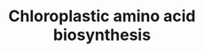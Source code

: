 ---
annotations:
- type: Pathway Ontology
  value: amino acid biosynthetic pathway
authors:
- Anwesha
- MaintBot
- Egonw
- Sbohler
- ReactomeTeam
- Mkutmon
- Jmelius
- Teacup
- Eweitz
description: Unlike animals, plants are able to de novo synthesize these amino acids
  from pyruvate, 2-oxobutanoate and acetyl-CoA. In plants, biosynthesis follows the
  typical reaction pathways established for the formation of these amino acids in
  microorganisms. Val and Ile are synthesized in two parallel pathways using a single
  set of enzymes. The pathway to Leu branches of from the final intermediate of Val
  biosynthesis. The formation of this amino acid requires a three-step pathway generating
  a 2-oxoacid elongated by a methylene group. In Arabidopsis thaliana and other Brassicaceae,
  a homologous three-step pathway is also involved in Met chain elongation required
  for the biosynthesis of aliphatic glucosinolates, an important class of specialized
  metabolites.
last-edited: 2021-05-19
organisms:
- Arabidopsis thaliana
redirect_from:
- /index.php/Pathway:WP2620
- /instance/WP2620
schema-jsonld:
- '@context': https://schema.org/
  '@id': https://wikipathways.github.io/pathways/WP2620.html
  '@type': Dataset
  creator:
    '@type': Organization
    name: WikiPathways
  description: Unlike animals, plants are able to de novo synthesize these amino acids
    from pyruvate, 2-oxobutanoate and acetyl-CoA. In plants, biosynthesis follows
    the typical reaction pathways established for the formation of these amino acids
    in microorganisms. Val and Ile are synthesized in two parallel pathways using
    a single set of enzymes. The pathway to Leu branches of from the final intermediate
    of Val biosynthesis. The formation of this amino acid requires a three-step pathway
    generating a 2-oxoacid elongated by a methylene group. In Arabidopsis thaliana
    and other Brassicaceae, a homologous three-step pathway is also involved in Met
    chain elongation required for the biosynthesis of aliphatic glucosinolates, an
    important class of specialized metabolites.
  keywords:
  - Valine
  - Isoleucine
  - cystathionine beta-lyase
  - NH3
  - glutamate
  - lysine
  - diaminopimelate epimerase
  - diaminopimelate decarboxylase 1
  - methionine synthase 3
  - branched-chain-amino-acid transaminase 3
  - 2-Acetolactate
  - 5-methyltetrahydropteroyltri glutamate
  - Serine
  - serine acetyltransferase 1
  - Cysteine and Methionine
  - pyruvate
  - Lysine
  - Cystathionine
  - 2-oxo-3-methylvalerate
  - dihydroxy-acid dehydratase
  - diaminopimelate decarboxylase 2
  - NADP+
  - Valine and Isoleucine
  - HS
  - CO2
  - Biosynthesis
  - 2,6-diaminopimelate
  - acetate
  - 2-aceto-2-hydroxybutanoate
  - serine racemase
  - 2,3-dihydroxy-isovalerate
  - aspartate
  - Homocysteine
  - 2-oxoglutarate
  - O-acetyl-L-serine
  - ketol-acid reductoisomerase
  - acetolactate synthase SSU 1
  - 2-oxobutanoate
  - H2O
  - 2,3-dihydroxy-3-methylvalerate
  - tetrahydropteroyltri glutamate
  - Cysteine
  - Methionine
  - cysteine synthase
  - Acetyl-CoA
  - NADPH
  - 2-oxo-isovalerate
  - acetolactate synthase LSU
  - acetolactate synthase SSU 2
  - Glycolysis
  - branched-chain-amino-acid transaminase 5
  - cystathionine gamma-lyase
  - H+
  - CoA
  - meso-2,6-diaminopimelate
  - branched-chain-amino-acid transaminase 2
  license: CC0
  name: Chloroplastic amino acid biosynthesis
seo: CreativeWork
title: Chloroplastic amino acid biosynthesis
wpid: WP2620
---